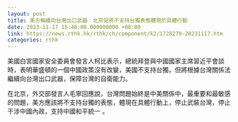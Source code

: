 ```yaml
---
layout: post
title: 美方稱續向台灣出口武器　北京促將不支持台獨表態體現於具體行動
date: 2023-11-17 15:48:08.000000000 +08:00
link: https://news.rthk.hk/rthk/ch/component/k2/1728279-20231117.htm
categories: rthk
---
```


美國白宮國家安全委員會發言人柯比表示，總統拜登與中國國家主席習近平會談時，表明華盛頓的一個中國政策沒有改變，美國不支持台獨，但將根據台灣關係法繼續向台灣出口武器，保障台灣的自衛能力。

在北京，外交部發言人毛寧回應說，台灣問題始終是中美關係中，最重要和最敏感的問題，美方應該將不支持台獨的表態，體現在具體行動上，停止武裝台灣，停止干涉中國內政，支持中國和平統一 。
